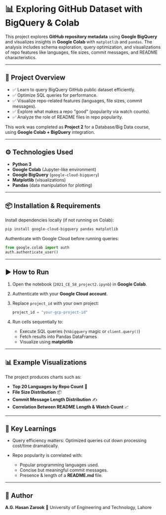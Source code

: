 
# 📊 Exploring GitHub Dataset with BigQuery & Colab

This project explores **GitHub repository metadata** using **Google BigQuery** and visualizes insights in **Google Colab** with `matplotlib` and `pandas`.
The analysis includes schema exploration, query optimization, and visualizations of repo features like languages, file sizes, commit messages, and README characteristics.

---

## 📂 Project Overview

* ✅ Learn to query BigQuery GitHub public dataset efficiently.
* ✅ Optimize SQL queries for performance.
* ✅ Visualize repo-related features (languages, file sizes, commit messages).
* ✅ Explore what makes a repo "good" (popularity via watch counts).
* ✅ Analyze the role of README files in repo popularity.

This work was completed as **Project 2** for a Database/Big Data course, using **Google Colab + BigQuery** integration.

---

## ⚙️ Technologies Used

* **Python 3**
* **Google Colab** (Jupyter-like environment)
* **Google BigQuery** (`google-cloud-bigquery`)
* **Matplotlib** (visualizations)
* **Pandas** (data manipulation for plotting)

---

## 📦 Installation & Requirements

Install dependencies locally (if not running on Colab):

```bash
pip install google-cloud-bigquery pandas matplotlib
```

Authenticate with Google Cloud before running queries:

```python
from google.colab import auth
auth.authenticate_user()
```

---

## ▶️ How to Run

1. Open the notebook (`2021_CE_58_project2.ipynb`) in **Google Colab**.
2. Authenticate with your **Google Cloud account**.
3. Replace `project_id` with your own project:

   ```python
   project_id = "your-gcp-project-id"
   ```
4. Run cells sequentially to:

   * Execute SQL queries (`%%bigquery` magic or `client.query()`)
   * Fetch results into Pandas DataFrames
   * Visualize using **matplotlib**

---

## 📊 Example Visualizations

The project produces charts such as:

* **Top 20 Languages by Repo Count** 📑
* **File Size Distribution** 📦
* **Commit Message Length Distribution** ✍️
* **Correlation Between README Length & Watch Count** 📈

---

## 📝 Key Learnings

* Query efficiency matters: Optimized queries cut down processing cost/time dramatically.
* Repo popularity is correlated with:

  * Popular programming languages used.
  * Concise but meaningful commit messages.
  * Presence & length of a **README.md** file.

---

## 👤 Author

**A.G. Hasan Zarook**
📍 University of Engineering and Technology, Lahore

